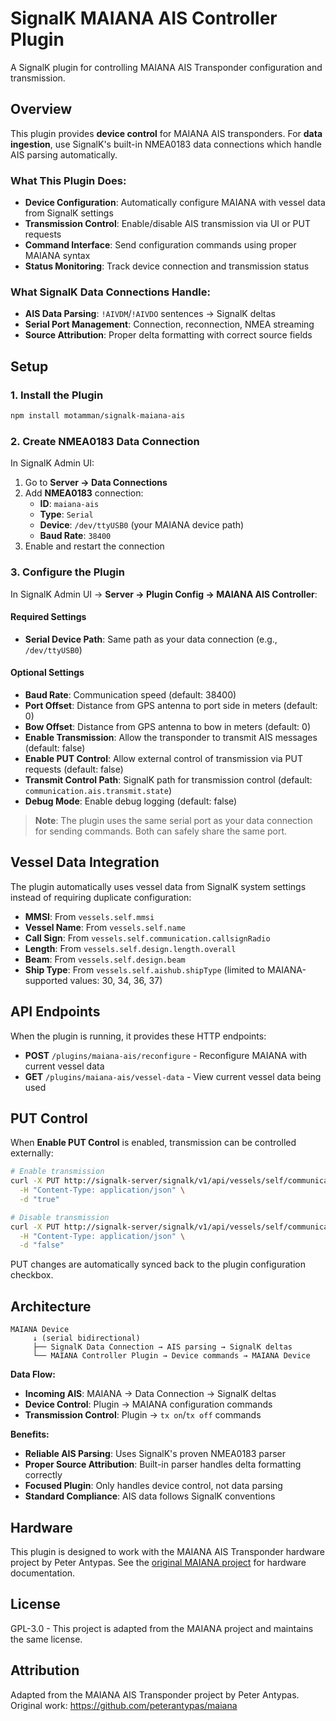 # SignalK MAIANA AIS Controller Plugin

A SignalK plugin for controlling MAIANA AIS Transponder configuration and transmission.

## Overview

This plugin provides **device control** for MAIANA AIS transponders. For **data ingestion**, use SignalK's built-in NMEA0183 data connections which handle AIS parsing automatically.

### What This Plugin Does:
- **Device Configuration**: Automatically configure MAIANA with vessel data from SignalK settings
- **Transmission Control**: Enable/disable AIS transmission via UI or PUT requests  
- **Command Interface**: Send configuration commands using proper MAIANA syntax
- **Status Monitoring**: Track device connection and transmission status

### What SignalK Data Connections Handle:
- **AIS Data Parsing**: `!AIVDM`/`!AIVDO` sentences → SignalK deltas
- **Serial Port Management**: Connection, reconnection, NMEA streaming
- **Source Attribution**: Proper delta formatting with correct source fields

## Setup

### 1. Install the Plugin

```bash
npm install motamman/signalk-maiana-ais
```

### 2. Create NMEA0183 Data Connection

In SignalK Admin UI:
1. Go to **Server → Data Connections**
2. Add **NMEA0183** connection:
   - **ID**: `maiana-ais`
   - **Type**: `Serial`
   - **Device**: `/dev/ttyUSB0` (your MAIANA device path)
   - **Baud Rate**: `38400`
3. Enable and restart the connection

### 3. Configure the Plugin

In SignalK Admin UI → **Server → Plugin Config → MAIANA AIS Controller**:

#### Required Settings
- **Serial Device Path**: Same path as your data connection (e.g., `/dev/ttyUSB0`)

#### Optional Settings  
- **Baud Rate**: Communication speed (default: 38400)
- **Port Offset**: Distance from GPS antenna to port side in meters (default: 0)
- **Bow Offset**: Distance from GPS antenna to bow in meters (default: 0)
- **Enable Transmission**: Allow the transponder to transmit AIS messages (default: false)
- **Enable PUT Control**: Allow external control of transmission via PUT requests (default: false)
- **Transmit Control Path**: SignalK path for transmission control (default: `communication.ais.transmit.state`)
- **Debug Mode**: Enable debug logging (default: false)

> **Note**: The plugin uses the same serial port as your data connection for sending commands. Both can safely share the same port.

## Vessel Data Integration

The plugin automatically uses vessel data from SignalK system settings instead of requiring duplicate configuration:

- **MMSI**: From `vessels.self.mmsi`
- **Vessel Name**: From `vessels.self.name`
- **Call Sign**: From `vessels.self.communication.callsignRadio`
- **Length**: From `vessels.self.design.length.overall`
- **Beam**: From `vessels.self.design.beam`
- **Ship Type**: From `vessels.self.aishub.shipType` (limited to MAIANA-supported values: 30, 34, 36, 37)

## API Endpoints

When the plugin is running, it provides these HTTP endpoints:

- **POST** `/plugins/maiana-ais/reconfigure` - Reconfigure MAIANA with current vessel data
- **GET** `/plugins/maiana-ais/vessel-data` - View current vessel data being used

## PUT Control

When **Enable PUT Control** is enabled, transmission can be controlled externally:

```bash
# Enable transmission
curl -X PUT http://signalk-server/signalk/v1/api/vessels/self/communication/ais/transmit/state \
  -H "Content-Type: application/json" \
  -d "true"

# Disable transmission
curl -X PUT http://signalk-server/signalk/v1/api/vessels/self/communication/ais/transmit/state \
  -H "Content-Type: application/json" \
  -d "false"
```

PUT changes are automatically synced back to the plugin configuration checkbox.

## Architecture

```
MAIANA Device
     ↓ (serial bidirectional)
     ├── SignalK Data Connection → AIS parsing → SignalK deltas  
     └── MAIANA Controller Plugin → Device commands → MAIANA Device
```

**Data Flow:**
- **Incoming AIS**: MAIANA → Data Connection → SignalK deltas
- **Device Control**: Plugin → MAIANA configuration commands
- **Transmission Control**: Plugin → `tx on`/`tx off` commands

**Benefits:**
- **Reliable AIS Parsing**: Uses SignalK's proven NMEA0183 parser
- **Proper Source Attribution**: Built-in parser handles delta formatting correctly  
- **Focused Plugin**: Only handles device control, not data parsing
- **Standard Compliance**: AIS data follows SignalK conventions

## Hardware

This plugin is designed to work with the MAIANA AIS Transponder hardware project by Peter Antypas. See the [original MAIANA project](https://github.com/peterantypas/maiana) for hardware documentation.

## License

GPL-3.0 - This project is adapted from the MAIANA project and maintains the same license.

## Attribution

Adapted from the MAIANA AIS Transponder project by Peter Antypas.
Original work: https://github.com/peterantypas/maiana